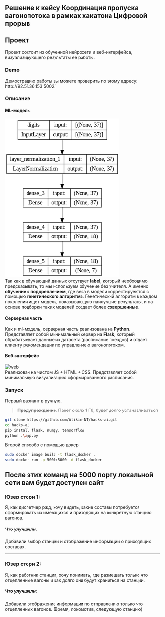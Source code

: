 ## Решение к кейсу **Координация пропуска вагонопотока**  в рамках хакатона **Цифровой прорыв** 
## Проект
Проект состоит из обученной нейросети и веб-интерфейса, визуализирующего результаты ее работы.

### Demo
Демострацию работы вы можете проверить по этому адресу: http://92.51.36.153:5002/

### Описание
#### ML-модель
![model](my_model.png) \
Так как в обучающий данных отсутвует **label**, который необходимо предсказывать, то мы используем обучение без учителя. А именно **обучение с подкреплением**, где веса в модели корректируеются с помощью **генетического алгоритма**. Генетический алгоритм в каждом поколении ищет модель, показывающую наилучшие результаты, и на основе подборки таких моделей создает более **совершенные**.

#### Серверная часть
Как и ml-модель, серверная часть реализована на **Python**. Представляет собой минимальный сервер на **Flask**, который обрабатыевает данные из датасета (расписание поездов) и отдает клиенту рекомендации по управлениею вагонопотоком.

#### Веб-интерфейс
![web](web.png) \
Реализован на чистом JS + HTML + CSS. Представляет собой минимальную визуализацию сформированного расписания.

### Запуск
Первый вариант в ручную. 
> **Предупреждение**. Пакет около 1 Гб, будет долго устанавливаться
```bash
git clone https://github.com/Atikin-NT/hacks-ai.git
cd hacks-ai
pip install flask, numpy, tensorflow
python .\app.py
```

Второй способо с помощью докер
```bash
sudo docker image build -t flask_docker .
sudo docker run -p 5000:5000 -d flask_docker
```

После этих команд на 5000 порту локальной сети вам будет доступен сайт
---

### Юзер стори 1: 
Я, как диспетчер ржд, хочу видеть, какие составы потребуется сформировать из имеющихся и приходящих на конкретную станцию вагонов.

##### Что улучшили: 
Добавили выбор станции и отображение информации о приходящих составах.

---

### Юзер стори 2:
 Я, как работник станции, хочу понимать, где размещать только что отцепленные вагоны и как долго они будут храниться на станции.

##### Что улучшили: 
Добавили отображение информации по отправлению только что отцепленных вагонов. (Время, локомотив, следующую станцию)
